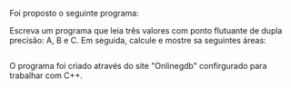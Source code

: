 Foi proposto o seguinte programa:

Escreva um programa que leia três valores com ponto flutuante de dupla precisão: A, B e C. Em seguida, calcule e mostre sa seguintes áreas:

<p align="center">
    <img src"https://github.com/William-Alef/im-back/blob/main/aprendendoCpp/areas/image.jpg">
</p>

O programa foi criado através do site "Onlinegdb" confirgurado para trabalhar com C++.